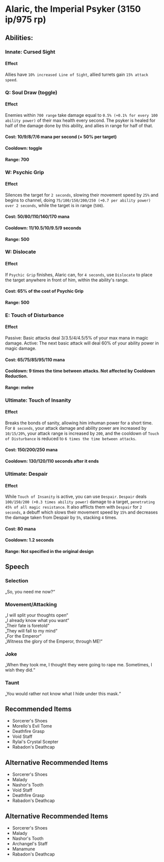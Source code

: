 # Alaric, the Imperial Psyker (3150 ip/975 rp)

## Abilities:

### Innate: Cursed Sight

#### Effect

Allies have `10% increased Line of Sight`, allied turrets gain `15% attack speed`.

### Q: Soul Draw (toggle)

#### Effect

Enemies within `700 range` take damage equal to `0.5% (+0.1% for every 100 ability power)` of their max health every second. The psyker is healed for half of the damage done by this ability, and allies in range for half of that.

#### Cost: 10/9/8/7/6 mana per second (+ 50% per target)

#### Cooldown: toggle

#### Range: 700

### W: Psychic Grip

#### Effect

Silences the target for `2 seconds`, slowing their movement speed by `25%` and begins to channel, doing `75/100/150/200/250 (+0.7 per ability power) over 2 seconds`, while the target is in range (`500`).

#### Cost: 50/80/110/140/170 mana

#### Cooldown: 11/10.5/10/9.5/9 seconds

#### Range: 500

### W: Dislocate

#### Effect

If `Psychic Grip` finishes, Alaric can, for `4 seconds`, use `Dislocate` to place the target anywhere in front of him, within the ability's range.

#### Cost: 65% of the cost of Psychic Grip

#### Range: 500

### E: Touch of Disturbance

#### Effect

Passive: Basic attacks deal 3/3.5/4/4.5/5% of your max mana in magic damage.
Active: The next basic attack will deal 60% of your ability power in magic damage.

#### Cost: 65/75/85/95/110 mana

#### Cooldown: 9 times the time between attacks. Not affected by Cooldown Reduction. 

#### Range: melee

### Ultimate: Touch of Insanity

#### Effect

Breaks the bonds of sanity, allowing him inhuman power for a short time. For `8 seconds`, your attack damage and ability power are increased by `10/15/20%`, your attack range is increased by `200`, and the cooldown of `Touch of Disturbance` is reduced to `6 times the time between attacks`.

#### Cost: 150/200/250 mana

#### Cooldown: 130/120/110 seconds after it ends

### Ultimate: Despair

#### Effect

While `Touch of Insanity` is active, you can use `Despair`. `Despair` deals `100/150/200 (+0.3 times ability power)` damage to a target, `penetrating 45% of all magic resistance`. It also afflicts them with `Despair` for `2 seconds`, a debuff which slows their movement speed by `15%` and decreases the damage taken from Despair by `5%`, stacking `4` times.

#### Cost: 80 mana

#### Cooldown: 1.2 seconds

#### Range: Not specified in the original design

## Speech

### Selection

„So, you need me now?“

### Movement/Attacking

„I will split your thoughts open“  
„I already know what you want“  
„Their fate is foretold“  
„They will fall to my mind“  
„For the Emperor“  
„Witness the glory of the Emperor, through ME!“

### Joke

„When they took me, I thought they were going to rape me. Sometimes, I wish they did.“

### Taunt

„You would rather not know what I hide under this mask.“

## Recommended Items

 - Sorcerer's Shoes
 - Morello's Evil Tome
 - Deathfire Grasp
 - Void Staff
 - Rylai's Crystal Scepter
 - Rabadon's Deathcap

## Alternative Recommended Items

 - Sorcerer's Shoes
 - Malady
 - Nashor's Tooth
 - Void Staff
 - Deathfire Grasp
 - Rabadon's Deathcap

## Alternative Recommended Items

 - Sorcerer's Shoes
 - Malady
 - Nashor's Tooth
 - Archangel's Staff
 - Manamune
 - Rabadon's Deathcap